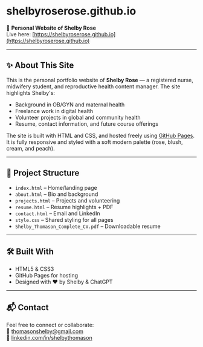 # shelbyroserose.github.io

🌸 **Personal Website of Shelby Rose**  
Live here: [https://shelbyroserose.github.io](https://shelbyroserose.github.io)

---

## ✨ About This Site

This is the personal portfolio website of **Shelby Rose** — a registered nurse, midwifery student, and reproductive health content manager. The site highlights Shelby's:

- Background in OB/GYN and maternal health
- Freelance work in digital health
- Volunteer projects in global and community health
- Resume, contact information, and future course offerings

The site is built with HTML and CSS, and hosted freely using [GitHub Pages](https://pages.github.com/). It is fully responsive and styled with a soft modern palette (rose, blush, cream, and peach).

---

## 📁 Project Structure

- `index.html` – Home/landing page  
- `about.html` – Bio and background  
- `projects.html` – Projects and volunteering  
- `resume.html` – Resume highlights + PDF  
- `contact.html` – Email and LinkedIn  
- `style.css` – Shared styling for all pages  
- `Shelby_Thomason_Complete_CV.pdf` – Downloadable resume

---

## 🛠 Built With

- HTML5 & CSS3  
- GitHub Pages for hosting  
- Designed with ❤️ by Shelby & ChatGPT

---

## 📬 Contact

Feel free to connect or collaborate:  
📧 [thomasonshelby@gmail.com](mailto:thomasonshelby@gmail.com)  
🔗 [linkedin.com/in/shelbythomason](https://www.linkedin.com/in/shelbythomason)
